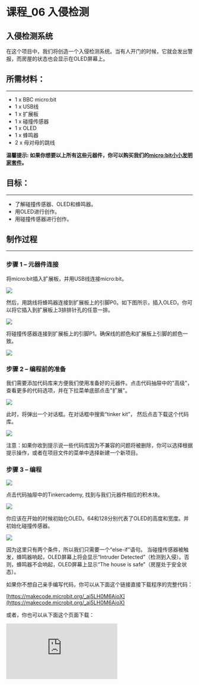 ﻿# 课程_06 入侵检测

## 入侵检测系统


在这个项目中，我们将创造一个入侵检测系统。当有人开门的时候，它就会发出警报，而房屋的状态也会显示在OLED屏幕上。

## 所需材料：
---

- 1 x BBC micro:bit
- 1 x USB线
- 1 x 扩展板
- 1 x 碰撞传感器
- 1 x OLED
- 1 x 蜂鸣器
- 2 x 母对母的跳线

**温馨提示: 如果你想要以上所有这些元器件，你可以购买我们的[micro:bit小小发明家套件](https://item.taobao.com/item.htm?spm=a230r.7195193.1997079397.9.z3IMPf&id=564707672256&abbucket=5)。**


## 目标：
---

- 了解碰撞传感器、OLED和蜂鸣器。
- 用OLED进行创作。
- 用碰撞传感器进行创作。


## 制作过程
---

### 步骤 1 – 元器件连接

将micro:bit插入扩展板，并用USB线连接micro:bit。

![](https://wiki-media-ef.oss-cn-hongkong.aliyuncs.com/docs/microbit/getting-started/microbit-tinker-kit/images/cvJnbqE.jpg)

然后，用跳线将蜂鸣器连接到扩展板上的引脚P0。如下图所示，插入OLED。你可以将它插入到扩展板上3排排针孔的任意一排。

![](https://wiki-media-ef.oss-cn-hongkong.aliyuncs.com/docs/microbit/getting-started/microbit-tinker-kit/images/3benydL.jpg)

将碰撞传感器连接到扩展板上的引脚P1。确保线的颜色和扩展板上引脚的颜色一致。

![](https://wiki-media-ef.oss-cn-hongkong.aliyuncs.com/docs/microbit/getting-started/microbit-tinker-kit/images/YvQkd81.jpg)


### 步骤 2 – 编程前的准备

我们需要添加代码库来方便我们使用准备好的元器件。点击代码抽屉中的"高级"，查看更多的代码选项，并在下拉菜单底部点击"扩展"。

![](https://wiki-media-ef.oss-cn-hongkong.aliyuncs.com/docs/microbit/getting-started/microbit-tinker-kit/images/R5lx5Np.jpg)

此时，将弹出一个对话框。在对话框中搜索“tinker kit”， 然后点击下载这个代码库。

![](https://wiki-media-ef.oss-cn-hongkong.aliyuncs.com/docs/microbit/getting-started/microbit-tinker-kit/images/pduH11r.png)

注意：如果你收到提示说一些代码库因为不兼容的问题将被删除，你可以选择根据提示操作，或者在项目文件的菜单中选择新建一个新项目。


### 步骤 3 – 编程

![](https://wiki-media-ef.oss-cn-hongkong.aliyuncs.com/docs/microbit/getting-started/microbit-tinker-kit/images/Tinker_Kit_case_06_01.png)

点击代码抽屉中的Tinkercademy, 找到与我们元器件相应的积木块。

![](https://wiki-media-ef.oss-cn-hongkong.aliyuncs.com/docs/microbit/getting-started/microbit-tinker-kit/images/Tinker_Kit_case_06_02.png)

你应该在开始的时候初始化OLED。64和128分别代表了OLED的高度和宽度。并初始化碰撞传感器。

![](https://wiki-media-ef.oss-cn-hongkong.aliyuncs.com/docs/microbit/getting-started/microbit-tinker-kit/images/Tinker_Kit_case_06_03.png)

因为这里只有两个条件，所以我们只需要一个“else-if”语句。
当碰撞传感器被触发，蜂鸣器响起，OLED屏幕上将会显示“Intruder Detected”（检测到入侵）。否则，蜂鸣器不会响起，OLED屏幕上显示“The house is safe”（房屋处于安全状态）。

如果你不想自己亲手编写代码，你可以从下面这个链接直接下载程序的完整代码：

[https://makecode.microbit.org/_ai5LH0M6AioX](https://makecode.microbit.org/_ai5LH0M6AioX)

或者，你也可以从下面这个页面下载：



<div
    style={{
        position: 'relative',
        paddingBottom: '60%',
        overflow: 'hidden',
    }}
>
    <iframe
        src="https://makecode.microbit.org/_ai5LH0M6AioX"
        frameborder="0"
        sandbox="allow-popups allow-forms allow-scripts allow-same-origin"
        style={{
            position: 'absolute',
            width: '100%',
            height: '100%',
        }}
    />
</div>

### 步骤 4 – 成功!

太棒啦！你已经创造出了一个入侵检测器哦！


## 常见问题
---
